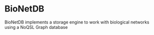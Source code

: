 # BioNetDB

BioNetDB implements a storage engine to work with biological networks using a NoQSL Graph database
